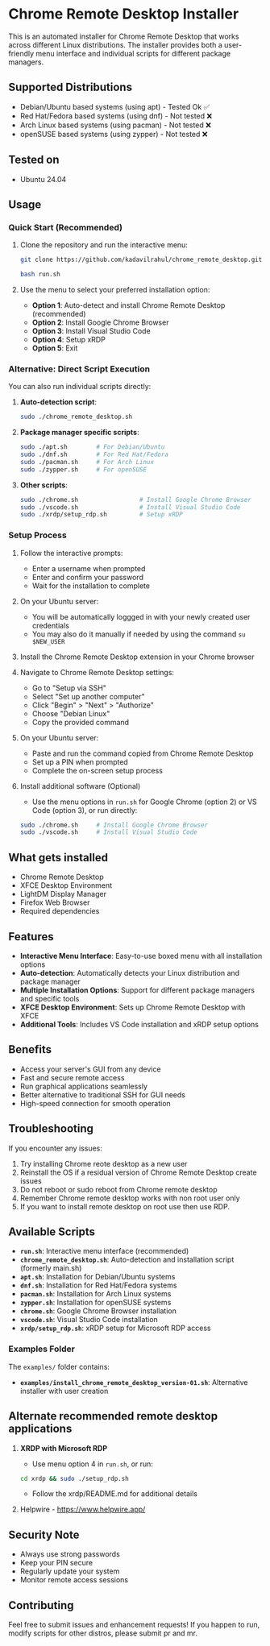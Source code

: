 # Chrome Remote Desktop Installer

This is an automated installer for Chrome Remote Desktop that works across different Linux distributions. The installer provides both a user-friendly menu interface and individual scripts for different package managers.

## Supported Distributions

- Debian/Ubuntu based systems (using apt) - Tested Ok ✅
- Red Hat/Fedora based systems (using dnf) - Not tested ❌
- Arch Linux based systems (using pacman) - Not tested ❌
- openSUSE based systems (using zypper) - Not tested ❌

## Tested on

- Ubuntu 24.04

## Usage

### Quick Start (Recommended)

1. Clone the repository and run the interactive menu:
   ```bash
   git clone https://github.com/kadavilrahul/chrome_remote_desktop.git && cd chrome_remote_desktop
   ```
   ```bash
   bash run.sh
   ```

2. Use the menu to select your preferred installation option:
   - **Option 1**: Auto-detect and install Chrome Remote Desktop (recommended)
   - **Option 2**: Install Google Chrome Browser
   - **Option 3**: Install Visual Studio Code
   - **Option 4**: Setup xRDP
   - **Option 5**: Exit

### Alternative: Direct Script Execution

You can also run individual scripts directly:

1. **Auto-detection script**:
   ```bash
   sudo ./chrome_remote_desktop.sh
   ```

2. **Package manager specific scripts**:
   ```bash
   sudo ./apt.sh        # For Debian/Ubuntu
   sudo ./dnf.sh        # For Red Hat/Fedora  
   sudo ./pacman.sh     # For Arch Linux
   sudo ./zypper.sh     # For openSUSE
   ```

3. **Other scripts**:
   ```bash
   sudo ./chrome.sh                 # Install Google Chrome Browser
   sudo ./vscode.sh                 # Install Visual Studio Code
   sudo ./xrdp/setup_rdp.sh         # Setup xRDP
   ```
### Setup Process

1. Follow the interactive prompts:
   - Enter a username when prompted
   - Enter and confirm your password
   - Wait for the installation to complete

2. On your Ubuntu server:
   - You will be automatically loggged in with your newly created user credentials
   - You may also do it manually if needed by using the command `su $NEW_USER`  
    
3. Install the Chrome Remote Desktop extension in your Chrome browser

4. Navigate to Chrome Remote Desktop settings:
   - Go to "Setup via SSH"
   - Select "Set up another computer"
   - Click "Begin" > "Next" > "Authorize"
   - Choose "Debian Linux"
   - Copy the provided command

5. On your Ubuntu server:
   - Paste and run the command copied from Chrome Remote Desktop
   - Set up a PIN when prompted
   - Complete the on-screen setup process

6. Install additional software (Optional)
   - Use the menu options in `run.sh` for Google Chrome (option 2) or VS Code (option 3), or run directly:
   ```bash
   sudo ./chrome.sh     # Install Google Chrome Browser
   sudo ./vscode.sh     # Install Visual Studio Code
   ```
   
## What gets installed

- Chrome Remote Desktop
- XFCE Desktop Environment
- LightDM Display Manager
- Firefox Web Browser
- Required dependencies

## Features

- **Interactive Menu Interface**: Easy-to-use boxed menu with all installation options
- **Auto-detection**: Automatically detects your Linux distribution and package manager
- **Multiple Installation Options**: Support for different package managers and specific tools
- **XFCE Desktop Environment**: Sets up Chrome Remote Desktop with XFCE
- **Additional Tools**: Includes VS Code installation and xRDP setup options

## Benefits

- Access your server's GUI from any device
- Fast and secure remote access
- Run graphical applications seamlessly
- Better alternative to traditional SSH for GUI needs
- High-speed connection for smooth operation

## Troubleshooting

If you encounter any issues:
1. Try installing Chrome reote desktop as a new user
2. Reinstall the OS if a residual version of Chrome Remote Desktop create issues
3. Do not reboot or sudo reboot from Chrome remote desktop
4. Remember Chrome remote desktop works with non root user only
5. If you want to install remote desktop on root use then use RDP.

## Available Scripts

- **`run.sh`**: Interactive menu interface (recommended)
- **`chrome_remote_desktop.sh`**: Auto-detection and installation script (formerly main.sh)
- **`apt.sh`**: Installation for Debian/Ubuntu systems
- **`dnf.sh`**: Installation for Red Hat/Fedora systems  
- **`pacman.sh`**: Installation for Arch Linux systems
- **`zypper.sh`**: Installation for openSUSE systems
- **`chrome.sh`**: Google Chrome Browser installation
- **`vscode.sh`**: Visual Studio Code installation
- **`xrdp/setup_rdp.sh`**: xRDP setup for Microsoft RDP access

### Examples Folder

The `examples/` folder contains:
- **`examples/install_chrome_remote_desktop_version-01.sh`**: Alternative installer with user creation

## Alternate recommended remote desktop applications

1. **XRDP with Microsoft RDP**
   - Use menu option 4 in `run.sh`, or run:
   ```bash
   cd xrdp && sudo ./setup_rdp.sh
   ```
   - Follow the xrdp/README.md for additional details

2. Helpwire - https://www.helpwire.app/

## Security Note

- Always use strong passwords
- Keep your PIN secure
- Regularly update your system
- Monitor remote access sessions

## Contributing

Feel free to submit issues and enhancement requests!
If you happen to run, modify scripts for other distros, please submit pr and mr.
